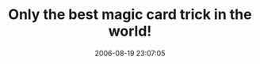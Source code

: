 ---
date: 2006-08-19 23:07:05
link:
  source: delicious
  source_url: https://del.icio.us/roytang
  text: Only the best magic card trick in the world!
  url: http://www.instructables.com/id/EUO2ZWGMX3EQEC14US/?ALLSTEPS
slug: only-the-best-magic-card-trick-in-the-world
source: delicious
tags:
- cool
title: Only the best magic card trick in the world!
---